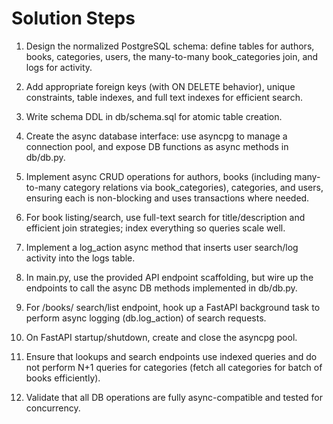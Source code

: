 # Solution Steps

1. Design the normalized PostgreSQL schema: define tables for authors, books, categories, users, the many-to-many book_categories join, and logs for activity.

2. Add appropriate foreign keys (with ON DELETE behavior), unique constraints, table indexes, and full text indexes for efficient search.

3. Write schema DDL in db/schema.sql for atomic table creation.

4. Create the async database interface: use asyncpg to manage a connection pool, and expose DB functions as async methods in db/db.py.

5. Implement async CRUD operations for authors, books (including many-to-many category relations via book_categories), categories, and users, ensuring each is non-blocking and uses transactions where needed.

6. For book listing/search, use full-text search for title/description and efficient join strategies; index everything so queries scale well.

7. Implement a log_action async method that inserts user search/log activity into the logs table.

8. In main.py, use the provided API endpoint scaffolding, but wire up the endpoints to call the async DB methods implemented in db/db.py.

9. For /books/ search/list endpoint, hook up a FastAPI background task to perform async logging (db.log_action) of search requests.

10. On FastAPI startup/shutdown, create and close the asyncpg pool.

11. Ensure that lookups and search endpoints use indexed queries and do not perform N+1 queries for categories (fetch all categories for batch of books efficiently).

12. Validate that all DB operations are fully async-compatible and tested for concurrency.

